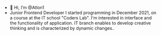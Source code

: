 - 👋 Hi, I’m @Atlon1
- Junior Frontend Developer
I started programming in December 2021, on a course at the IT school "Coders Lab". I'm interested in interface and the functionality of application. IT branch enables to develop creative thinking and is characterized by dynamic changes..

<!---
Atlon1/Atlon1 is a ✨ special ✨ repository because its `README.md` (this file) appears on your GitHub profile.
You can click the Preview link to take a look at your changes.
--->
